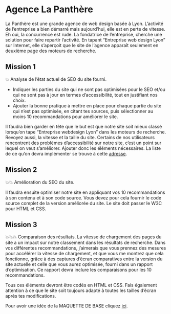 
# Agence La Panthère

La Panthère est une grande agence de web design basée à Lyon. L’activité de l’entreprise a bien démarré mais aujourd’hui, elle est en perte de vitesse. Eh oui, la concurrence est rude. La fondatrice de l’entreprise, cherche une solution pour faire repartir l’activité. En tapant “Entreprise web design Lyon” sur Internet, elle s’aperçoit que le site de l’agence apparaît seulement en deuxième page des moteurs de recherche. 

## Mission 1
💥 Analyse de l’état actuel de SEO du site fourni.

- Indiquer les parties du site qui ne sont pas optimisées pour le SEO et/ou qui ne sont pas à jour en termes d’accessibilité, tout en justifiant nos choix.
- Ajouter la bonne pratique à mettre en place pour chaque partie du site qui n’est pas optimisée, en citant tes sources, puis sélectionner au moins 10 recommandations pour améliorer le site. 

Il faudra bien garder en tête que le but est que notre site soit mieux classé lorsqu’on tape “Entreprise webdesign Lyon” dans les moteurs de recherche. 
Revoyez aussi, la vitesse et la taille du site. Certains de nos utilisateurs rencontrent des problèmes d’accessibilité sur notre site, c’est un point sur lequel on veut s’améliorer. 
Ajouter donc les éléments nécessaires. La liste de ce qu’on devra implémenter se trouve à cette [adresse](https://developer.mozilla.org/fr/docs/Web/Accessibility/Mobile_accessibility_checklist).

## Mission 2
💥💥 Amélioration du SEO du site.

Il faudra ensuite optimiser notre site en appliquant vos 10 recommandations à son contenu et à son code source. Vous devez pour cela fournir le code source complet de la version améliorée du site. Le site doit passer le W3C pour HTML et CSS.

## Mission 3
💥💥💥 Comparaison des résultats.
La vitesse de chargement des pages du site a un impact sur notre classement dans les résultats de recherche. 
Dans vos différentes recommandations, j’aimerais que vous prennez des mesures pour accélérer la vitesse de chargement, et que vous me montrez que cela fonctionne, grâce à des captures d’écran comparatives entre la version du site actuelle et celle que vous aurez optimisée, fourni dans un rapport d’optimisation. Ce rapport devra inclure les comparaisons pour les 10 recommandations.

Tous ces éléments devront être codés en HTML et CSS. Fais également attention à ce que le site soit toujours adapté à toutes les tailles d’écran après tes modifications.

Pour avoir une idée de la MAQUETTE DE BASE cliquez [ici](file://Users/samtsk/Downloads/Starting%20website%202%202/index.html).
